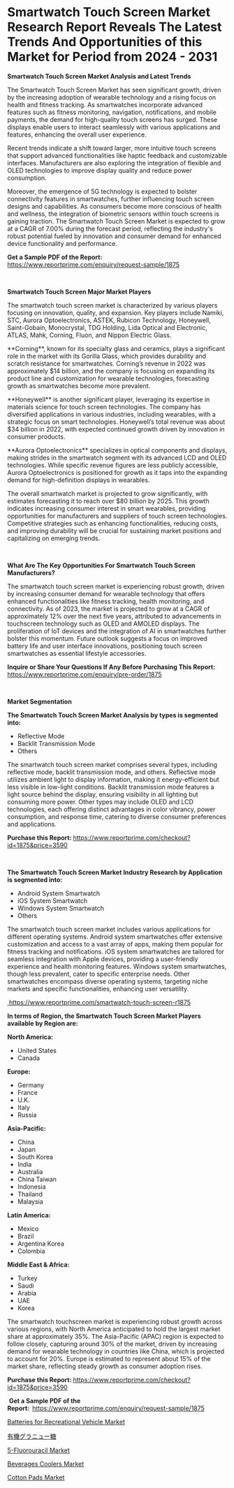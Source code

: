 <p><h1>Smartwatch Touch Screen Market Research Report Reveals The Latest Trends And Opportunities of this Market for Period from 2024 - 2031</h1></p><p><strong>Smartwatch Touch Screen Market Analysis and Latest Trends</strong></p>
<p><p>The Smartwatch Touch Screen Market has seen significant growth, driven by the increasing adoption of wearable technology and a rising focus on health and fitness tracking. As smartwatches incorporate advanced features such as fitness monitoring, navigation, notifications, and mobile payments, the demand for high-quality touch screens has surged. These displays enable users to interact seamlessly with various applications and features, enhancing the overall user experience.</p><p>Recent trends indicate a shift toward larger, more intuitive touch screens that support advanced functionalities like haptic feedback and customizable interfaces. Manufacturers are also exploring the integration of flexible and OLED technologies to improve display quality and reduce power consumption. </p><p>Moreover, the emergence of 5G technology is expected to bolster connectivity features in smartwatches, further influencing touch screen designs and capabilities. As consumers become more conscious of health and wellness, the integration of biometric sensors within touch screens is gaining traction. The Smartwatch Touch Screen Market is expected to grow at a CAGR of 7.00% during the forecast period, reflecting the industry's robust potential fueled by innovation and consumer demand for enhanced device functionality and performance.</p></p>
<p><strong>Get a Sample PDF of the Report:&nbsp;</strong> <a href="https://www.reportprime.com/enquiry/request-sample/1875">https://www.reportprime.com/enquiry/request-sample/1875</a></p>
<p>&nbsp;</p>
<p><strong>Smartwatch Touch Screen Major Market Players</strong></p>
<p><p>The smartwatch touch screen market is characterized by various players focusing on innovation, quality, and expansion. Key players include Namiki, STC, Aurora Optoelectronics, ASTEK, Rubicon Technology, Honeywell, Saint-Gobain, Monocrystal, TDG Holding, Lida Optical and Electronic, ATLAS, Mahk, Corning, Fluon, and Nippon Electric Glass.</p><p>**Corning**, known for its specialty glass and ceramics, plays a significant role in the market with its Gorilla Glass, which provides durability and scratch resistance for smartwatches. Corning’s revenue in 2022 was approximately $14 billion, and the company is focusing on expanding its product line and customization for wearable technologies, forecasting growth as smartwatches become more prevalent.</p><p>**Honeywell** is another significant player, leveraging its expertise in materials science for touch screen technologies. The company has diversified applications in various industries, including wearables, with a strategic focus on smart technologies. Honeywell’s total revenue was about $34 billion in 2022, with expected continued growth driven by innovation in consumer products.</p><p>**Aurora Optoelectronics** specializes in optical components and displays, making strides in the smartwatch segment with its advanced LCD and OLED technologies. While specific revenue figures are less publicly accessible, Aurora Optoelectronics is positioned for growth as it taps into the expanding demand for high-definition displays in wearables.</p><p>The overall smartwatch market is projected to grow significantly, with estimates forecasting it to reach over $80 billion by 2025. This growth indicates increasing consumer interest in smart wearables, providing opportunities for manufacturers and suppliers of touch screen technologies. Competitive strategies such as enhancing functionalities, reducing costs, and improving durability will be crucial for sustaining market positions and capitalizing on emerging trends.</p></p>
<p>&nbsp;</p>
<p><strong>What Are The Key Opportunities For Smartwatch Touch Screen Manufacturers?</strong></p>
<p><p>The smartwatch touch screen market is experiencing robust growth, driven by increasing consumer demand for wearable technology that offers enhanced functionalities like fitness tracking, health monitoring, and connectivity. As of 2023, the market is projected to grow at a CAGR of approximately 12% over the next five years, attributed to advancements in touchscreen technology such as OLED and AMOLED displays. The proliferation of IoT devices and the integration of AI in smartwatches further bolster this momentum. Future outlook suggests a focus on improved battery life and user interface innovations, positioning touch screen smartwatches as essential lifestyle accessories.</p></p>
<p><strong>Inquire or Share Your Questions If Any Before Purchasing This Report:</strong> <a href="https://www.reportprime.com/enquiry/pre-order/1875">https://www.reportprime.com/enquiry/pre-order/1875</a></p>
<p>&nbsp;</p>
<p><strong>Market Segmentation</strong></p>
<p><strong>The Smartwatch Touch Screen Market Analysis by types is segmented into:</strong></p>
<p><ul><li>Reflective Mode</li><li>Backlit Transmission Mode</li><li>Others</li></ul></p>
<p><p>The smartwatch touch screen market comprises several types, including reflective mode, backlit transmission mode, and others. Reflective mode utilizes ambient light to display information, making it energy-efficient but less visible in low-light conditions. Backlit transmission mode features a light source behind the display, ensuring visibility in all lighting but consuming more power. Other types may include OLED and LCD technologies, each offering distinct advantages in color vibrancy, power consumption, and response time, catering to diverse consumer preferences and applications.</p></p>
<p><strong>Purchase this Report:&nbsp;</strong><a href="https://www.reportprime.com/checkout?id=1875&price=3590">https://www.reportprime.com/checkout?id=1875&price=3590</a></p>
<p>&nbsp;</p>
<p><strong>The Smartwatch Touch Screen Market Industry Research by Application is segmented into:</strong></p>
<p><ul><li>Android System Smartwatch</li><li>iOS System Smartwatch</li><li>Windows System Smartwatch</li><li>Others</li></ul></p>
<p><p>The smartwatch touch screen market includes various applications for different operating systems. Android system smartwatches offer extensive customization and access to a vast array of apps, making them popular for fitness tracking and notifications. iOS system smartwatches are tailored for seamless integration with Apple devices, providing a user-friendly experience and health monitoring features. Windows system smartwatches, though less prevalent, cater to specific enterprise needs. Other smartwatches encompass diverse operating systems, targeting niche markets and specific functionalities, enhancing user versatility.</p></p>
<p><a href="https://www.reportprime.com/smartwatch-touch-screen-r1875">&nbsp;https://www.reportprime.com/smartwatch-touch-screen-r1875</a></p>
<p><strong>In terms of Region, the Smartwatch Touch Screen Market Players available by Region are:</strong></p>
<p>
    <p> <strong> North America: </strong>
        <ul>
            <li>United States</li>
            <li>Canada</li>
        </ul>
        </p> 
    <p> <strong> Europe: </strong>
        <ul>
            <li>Germany</li>
            <li>France</li>
            <li>U.K.</li>
            <li>Italy</li>
            <li>Russia</li>
        </ul>
        </p> 
    <p> <strong> Asia-Pacific: </strong>
        <ul>
            <li>China</li>
            <li>Japan</li>
            <li>South Korea</li>
            <li>India</li>
            <li>Australia</li>
            <li>China Taiwan</li>
            <li>Indonesia</li>
            <li>Thailand</li>
            <li>Malaysia</li>
        </ul>
        </p> 
    <p> <strong> Latin America: </strong>
        <ul>
            <li>Mexico</li>
            <li>Brazil</li>
            <li>Argentina Korea</li>
            <li>Colombia</li>
        </ul>
        </p> 
    <p> <strong> Middle East & Africa: </strong>
        <ul>
            <li>Turkey</li>
            <li>Saudi</li>
            <li>Arabia</li>
            <li>UAE</li>
            <li>Korea</li>
        </ul>
    </p>
    </p>
<p><p>The smartwatch touchscreen market is experiencing robust growth across various regions, with North America anticipated to hold the largest market share at approximately 35%. The Asia-Pacific (APAC) region is expected to follow closely, capturing around 30% of the market, driven by increasing demand for wearable technology in countries like China, which is projected to account for 20%. Europe is estimated to represent about 15% of the market share, reflecting steady growth as consumer adoption rises.</p></p>
<p><strong>Purchase this Report: </strong><a href="https://www.reportprime.com/checkout?id=1875&price=3590">https://www.reportprime.com/checkout?id=1875&price=3590</a></p>
<p>&nbsp;<strong>Get a Sample PDF of the Report:&nbsp;&nbsp;</strong><a href="https://www.reportprime.com/enquiry/request-sample/1875">https://www.reportprime.com/enquiry/request-sample/1875</a></p>
<p><strong></strong></p>
<p><p><a href="https://issuu.com/reportprime-2/docs/batteries-for-recreational-vehicle-_d1a387277d2023">Batteries for Recreational Vehicle Market</a></p><p><a href="https://medium.com/@jeannesawayn2023/%E3%82%B0%E3%83%AD%E3%83%BC%E3%83%90%E3%83%AB%E3%82%AA%E3%83%BC%E3%82%AC%E3%83%8B%E3%83%83%E3%82%AF%E3%82%B0%E3%83%A9%E3%83%8B%E3%83%A5%E3%83%A9%E3%83%BC%E3%82%B7%E3%83%A5%E3%82%AC%E3%83%BC%E5%B8%82%E5%A0%B4%E3%81%AE%E8%A6%8F%E6%A8%A1%E3%81%AF-%E5%B9%B4%E5%B9%B3%E5%9D%87%E6%88%90%E9%95%B7%E7%8E%87-cagr-%E3%81%8C7-%E3%81%AB%E9%81%94%E3%81%99%E3%82%8B%E3%81%A8%E4%BA%88%E6%83%B3%E3%81%95%E3%82%8C%E3%81%A6%E3%81%8A%E3%82%8A-%E3%81%93%E3%81%AE%E3%83%AC%E3%83%9D%E3%83%BC%E3%83%88%E3%81%A7%E3%81%AF2024%E5%B9%B4%E3%81%8B%E3%82%892031%E5%B9%B4%E3%81%BE%E3%81%A7%E3%81%AE%E5%B8%82%E5%A0%B4%E3%81%AE%E6%88%90%E9%95%B7-%E3%83%88%E3%83%AC%E3%83%B3%E3%83%89-%E6%A9%9F%E4%BC%9A-%E3%81%8A%E3%82%88%E3%81%B3%E4%BA%88%E6%B8%AC%E3%81%AB%E3%81%A4-27c93516d6c0">有機グラニュー糖</a></p><p><a href="https://medium.com/@diegomoen/strategic-market-insights-navigating-the-global-5-fluorouracil-market-landscape-2024-2031-d541b2b8b448">5-Fluorouracil Market</a></p><p><a href="https://www.linkedin.com/pulse/what-influencing-future-beverages-coolers-market-insights-growth-cj1mf?trackingId=5xenGvvQSnu4Ifc8sVbCrg%3D%3D">Beverages Coolers Market</a></p><p><a href="https://www.linkedin.com/pulse/cotton-pads-market-global-regional-analysis-focus-region-country-level-1hkaf?trackingId=rqkzYZkpSMKjRfBsiTtjyw%3D%3D">Cotton Pads Market</a></p></p>